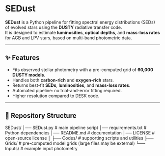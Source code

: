 # SEDust  

**SEDust** is a Python pipeline for fitting spectral energy distributions (SEDs) of evolved stars using the **DUSTY** radiative transfer code.  
It is designed to estimate **luminosities**, **optical depths**, and **mass-loss rates** for AGB and LPV stars, based on multi-band photometric data.  

---

## ✨ Features
- Fits observed stellar photometry with a pre-computed grid of **60,000 DUSTY models**.  
- Handles both **carbon-rich** and **oxygen-rich** stars.  
- Returns best-fit **SEDs**, **luminosities**, and **mass-loss rates**.  
- Automated pipeline: no trial-and-error fitting required.  
- Higher resolution compared to DESK code.  

---

## 📂 Repository Structure
SEDust/
│── SEDust.py # main pipeline script
│── requirements.txt # Python dependencies
│── README.md # documentation
│── LICENSE # open-source license
│
├── Codes/ # supporting scripts and utilities
├── Grids/ # pre-computed model grids (large files may be external)
└── Inputs/ # example input photometry
